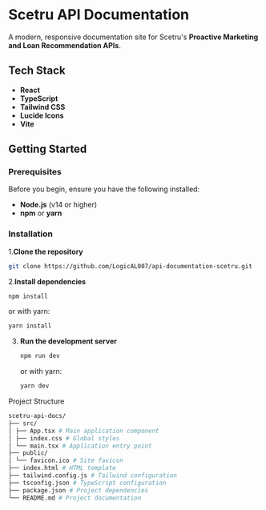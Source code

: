 # Scetru API Documentation

A modern, responsive documentation site for Scetru's **Proactive Marketing and Loan Recommendation APIs**.

## Tech Stack

- **React**
- **TypeScript**
- **Tailwind CSS**
- **Lucide Icons**
- **Vite**

## Getting Started

### Prerequisites

Before you begin, ensure you have the following installed:

- **Node.js** (v14 or higher)
- **npm** or **yarn**

### Installation

1.**Clone the repository**
   ```bash
   git clone https://github.com/LogicAL007/api-documentation-scetru.git
   ```

2.**Install dependencies**

```bash
npm install
```

or with yarn:

```bash
yarn install
```


 3.	**Run the development server**

    ```bash
    npm run dev
    ```

    or with yarn:

    ```bash
    yarn dev
    ```


Project Structure

```bash
scetru-api-docs/
├── src/
│ ├── App.tsx # Main application component
│ ├── index.css # Global styles
│ └── main.tsx # Application entry point
├── public/
│ └── favicon.ico # Site favicon
├── index.html # HTML template
├── tailwind.config.js # Tailwind configuration
├── tsconfig.json # TypeScript configuration
├── package.json # Project dependencies
└── README.md # Project documentation
```
